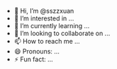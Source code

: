 - 👋 Hi, I’m @sszzxuan
- 👀 I’m interested in ...
- 🌱 I’m currently learning ...
- 💞️ I’m looking to collaborate on ...
- 📫 How to reach me ...
- 😄 Pronouns: ...
- ⚡ Fun fact: ...

<!---
sszzxuan/sszzxuan is a ✨ special ✨ repository because its `README.md` (this file) appears on your GitHub profile.
You can click the Preview link to take a look at your changes.
--->
